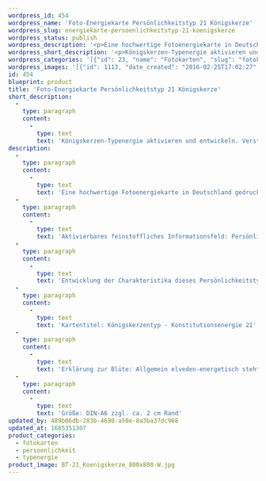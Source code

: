 ```yaml
---
wordpress_id: 454
wordpress_name: 'Foto-Energiekarte Persönlichkeitstyp 21 Königskerze'
wordpress_slug: energiekarte-persoenlichkeitstyp-21-koenigskerze
wordpress_status: publish
wordpress_description: '<p>Eine hochwertige Fotoenergiekarte in Deutschland gedruckt und in Handarbeit laminiert.  Sie ist in Postkartengröße (DIN-A6) oder kleiner gut zu transportieren und kann auch auf den Körper aufgelegt werden.</p><p>Aktivierbares feinstoffliches Informationsfeld: Persönlichkeitsenergie eines Königskerzen-Typs: Strahlend, vielseitig, beschwingt, heilsam.<br />Entwicklung der Charakteristika dieses Persönlichkeitstyps. Stärkung der entsprechenden Persönlichkeit mit ihrer besonderen Energiequalität. Ausgleich und Veränderung ungünstiger Zustände innerhalb einer Person, die aufgrund dieser Konstitution entstanden sind. Annahme und Verständnis für einen Menschen mit dieser Persönlichkeitsenergie. Eine Stärkung der eigenen Persönlichkeitsenergie sowie die Beschäftigung mit der Energie anderer Persönlichkeiten kann insgesamt das eigene Selbstbewusstsein stärken.<br />Kartentitel: Königskerzentyp - Konstitutionsenergie 21</p><p>Erklärung zur Blüte: Allgemein elveden-energetisch steht eine Königskerze unter anderem für Leuchtkraft, Entdeckerfreude, Hilfe geben, Freude.<br />Größe: DIN-A6 zzgl. ca. 2 cm Rand<br />Andere Formate sind individuell für Sie innerhalb weniger Tage herstellbar. Bitte kontaktieren Sie uns hierfür unter <a href="mailto:info@elvedenverlag.de">info@elvedenverlag.de</a>.</p><p>Anwendungshinweise</p>'
wordpress_short_description: '<p>Königskerzen-Typenergie aktivieren und entwickeln. Verständnis für diese Typenergie gewinnen (&#8222;strahlend, vielseitig, beschwingt, heilsam&#8220;)<br /><em>Hinweis: Das Wasserzeichen „Elveden Verlag Energiebild“ wird nicht mit gedruckt</em></p>'
wordpress_categories: '[{"id": 23, "name": "Fotokarten", "slug": "fotokarten"}, {"id": 37, "name": "Pers\u00f6nlichkeit", "slug": "persoenlichkeit"}, {"id": 90, "name": "Typenergie", "slug": "typenergie"}]'
wordpress_images: '[{"id": 1113, "date_created": "2016-02-25T17:02:27", "date_created_gmt": "2016-02-25T15:02:27", "date_modified": "2016-02-25T17:02:27", "date_modified_gmt": "2016-02-25T15:02:27", "src": "https://my.feenbaum.de/wp-content/uploads/2016/02/BT-21_Koenigskerze_800x800-W.jpg", "name": "BT-21_Koenigskerze_800x800-W", "alt": ""}]'
id: 454
blueprint: product
title: 'Foto-Energiekarte Persönlichkeitstyp 21 Königskerze'
short_description:
  -
    type: paragraph
    content:
      -
        type: text
        text: 'Königskerzen-Typenergie aktivieren und entwickeln. Verständnis für diese Typenergie gewinnen (''strahlend, vielseitig, beschwingt, heilsam'')'
description:
  -
    type: paragraph
    content:
      -
        type: text
        text: 'Eine hochwertige Fotoenergiekarte in Deutschland gedruckt und in Handarbeit laminiert.  Sie ist in Postkartengröße (DIN-A6) oder kleiner gut zu transportieren und kann auch auf den Körper aufgelegt werden.'
  -
    type: paragraph
    content:
      -
        type: text
        text: 'Aktivierbares feinstoffliches Informationsfeld: Persönlichkeitsenergie eines Königskerzen-Typs: Strahlend, vielseitig, beschwingt, heilsam.'
  -
    type: paragraph
    content:
      -
        type: text
        text: 'Entwicklung der Charakteristika dieses Persönlichkeitstyps. Stärkung der entsprechenden Persönlichkeit mit ihrer besonderen Energiequalität. Ausgleich und Veränderung ungünstiger Zustände innerhalb einer Person, die aufgrund dieser Konstitution entstanden sind. Annahme und Verständnis für einen Menschen mit dieser Persönlichkeitsenergie. Eine Stärkung der eigenen Persönlichkeitsenergie sowie die Beschäftigung mit der Energie anderer Persönlichkeiten kann insgesamt das eigene Selbstbewusstsein stärken.'
  -
    type: paragraph
    content:
      -
        type: text
        text: 'Kartentitel: Königskerzentyp - Konstitutionsenergie 21'
  -
    type: paragraph
    content:
      -
        type: text
        text: 'Erklärung zur Blüte: Allgemein elveden-energetisch steht eine Königskerze unter anderem für Leuchtkraft, Entdeckerfreude, Hilfe geben, Freude.'
  -
    type: paragraph
    content:
      -
        type: text
        text: 'Größe: DIN-A6 zzgl. ca. 2 cm Rand'
updated_by: 489b06db-283b-4690-a50e-8a3ba37dc968
updated_at: 1685351307
product_categories:
  - fotokarten
  - persoenlichkeit
  - typenergie
product_image: BT-21_Koenigskerze_800x800-W.jpg
---
```

